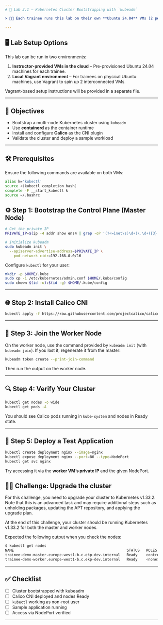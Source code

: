 ```yaml
---
# 🧪 Lab 3.1 – Kubernetes Cluster Bootstrapping with `kubeadm`

> 🧑‍💻 Each trainee runs this lab on their own **Ubuntu 24.04** VMs (2 per trainee: master and worker).

---
```


## 🖥️ Lab Setup Options

This lab can be run in two environments:

1. **Instructor-provided VMs in the cloud** – Pre-provisioned Ubuntu 24.04 machines for each trainee.
2. **Local Vagrant environment** – For trainees on physical Ubuntu machines, use Vagrant to spin up 2 interconnected VMs.

Vagrant-based setup instructions will be provided in a separate file.

---

## 🎯 Objectives

- Bootstrap a multi-node Kubernetes cluster using `kubeadm`
- Use **containerd** as the container runtime
- Install and configure **Calico** as the CNI plugin
- Validate the cluster and deploy a sample workload

---

## 🛠️ Prerequisites

Ensure the following commands are available on both VMs:

```bash
alias k='kubectl'
source <(kubectl completion bash)
complete -F __start_kubectl k
source ~/.bashrc
```

## ⚙️ Step 1: Bootstrap the Control Plane (Master Node)

```bash
# Get the private IP
PRIVATE_IP=$(ip -4 addr show ens4 | grep -oP '(?<=inet\s)\d+(\.\d+){3}' | head -n 1)

# Initialize kubeadm
sudo kubeadm init \
  --apiserver-advertise-address=$PRIVATE_IP \
  --pod-network-cidr=192.168.0.0/16
```

Configure `kubectl` for your user:

```bash
mkdir -p $HOME/.kube
sudo cp -i /etc/kubernetes/admin.conf $HOME/.kube/config
sudo chown $(id -u):$(id -g) $HOME/.kube/config
```

---

## 🌐 Step 2: Install Calico CNI

```bash
kubectl apply -f https://raw.githubusercontent.com/projectcalico/calico/v3.27.0/manifests/calico.yaml
```

---

## 🧩 Step 3: Join the Worker Node

On the worker node, use the command provided by `kubeadm init` (with `kubeadm join`). If you lost it, regenerate it from the master:

```bash
kubeadm token create --print-join-command
```

Then run the output on the worker node.

---

## 🔍 Step 4: Verify Your Cluster

```bash
kubectl get nodes -o wide
kubectl get pods -A
```

You should see Calico pods running in `kube-system` and nodes in Ready state.

---

## 🧪 Step 5: Deploy a Test Application

```bash
kubectl create deployment nginx --image=nginx
kubectl expose deployment nginx --port=80 --type=NodePort
kubectl get svc nginx
```

Try accessing it via the **worker VM’s private IP** and the given NodePort.

## 🧑‍💻 Challenge: Upgrade the cluster

For this challenge, you need to upgrade your cluster to Kubernetes v1.33.2. Note that this is an advanced task and may require additional steps such as unholding packages, updating the APT repository, and applying the upgrade plan.

At the end of this challenge, your cluster should be running Kubernetes v1.33.2 for both the master and worker nodes.

Expected the following output when you check the nodes:
```bash
$ kubectl get nodes
NAME                                                    STATUS   ROLES           AGE   VERSION
trainee-demo-master.europe-west1-b.c.ekp-dev.internal   Ready    control-plane   14m   v1.33.2
trainee-demo-worker.europe-west1-b.c.ekp-dev.internal   Ready    <none>          12m   v1.33.2
```


---

## ✅ Checklist

- [ ] Cluster bootstrapped with kubeadm
- [ ] Calico CNI deployed and nodes Ready
- [ ] `kubectl` working as non-root user
- [ ] Sample application running
- [ ] Access via NodePort verified

---